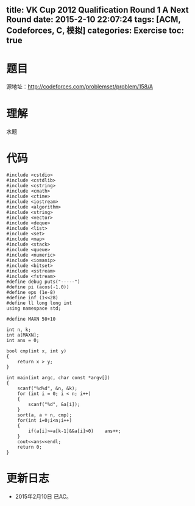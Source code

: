 title: VK Cup 2012 Qualification Round 1 A Next Round
date: 2015-2-10 22:07:24
tags: [ACM, Codeforces, C, 模拟]
categories: Exercise
toc: true
---
# 题目	
源地址：http://codeforces.com/problemset/problem/158/A

# 理解
水题

<!-- more -->

# 代码
```
#include <cstdio>
#include <cstdlib>
#include <cstring>
#include <cmath>
#include <ctime>
#include <iostream>
#include <algorithm>
#include <string>
#include <vector>
#include <deque>
#include <list>
#include <set>
#include <map>
#include <stack>
#include <queue>
#include <numeric>
#include <iomanip>
#include <bitset>
#include <sstream>
#include <fstream>
#define debug puts("-----")
#define pi (acos(-1.0))
#define eps (1e-8)
#define inf (1<<28)
#define ll long long int
using namespace std;

#define MAXN 50+10

int n, k;
int a[MAXN];
int ans = 0;

bool cmp(int x, int y)
{
    return x > y;
}

int main(int argc, char const *argv[])
{
    scanf("%d%d", &n, &k);
    for (int i = 0; i < n; i++)
    {
        scanf("%d", &a[i]);
    }
    sort(a, a + n, cmp);
    for(int i=0;i<n;i++)
    {
    	if(a[i]>=a[k-1]&&a[i]>0)	ans++;
    }
    cout<<ans<<endl;
    return 0;
}
```

# 更新日志
- 2015年2月10日 已AC。
